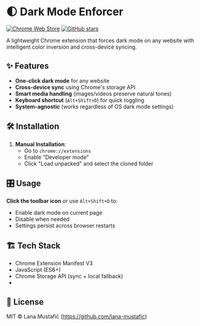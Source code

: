 # 🌓 Dark Mode Enforcer

[![Chrome Web Store](https://img.shields.io/badge/Chrome-Extension-%234285F4?logo=googlechrome)](https://chrome.google.com/webstore/detail/dark-mode-enforcer/your-extension-id)
[![GitHub stars](https://img.shields.io/github/stars/lana-mustafic/dark-mode-enforcer?style=social)](https://github.com/lana-mustafic/dark-mode-enforcer)

A lightweight Chrome extension that forces dark mode on any website with intelligent color inversion and cross-device syncing.


## ✨ Features

- **One-click dark mode** for any website
- **Cross-device sync** using Chrome's storage API
- **Smart media handling** (images/videos preserve natural tones)
- **Keyboard shortcut** (`Alt+Shift+D`) for quick toggling
- **System-agnostic** (works regardless of OS dark mode settings)

## 🛠 Installation

1. **Manual Installation**:
   - Go to `chrome://extensions`
   - Enable "Developer mode"
   - Click "Load unpacked" and select the cloned folder

## 🎛 Usage
**Click the toolbar icon** or use `Alt+Shift+D` to:
- Enable dark mode on current page
- Disable when needed
- Settings persist across browser restarts

## 🏗 Tech Stack
- Chrome Extension Manifest V3
- JavaScript (ES6+)
- Chrome Storage API (sync + local fallback)
- 

## 📜 License
MIT © Lana Mustafić (https://github.com/lana-mustafic)

